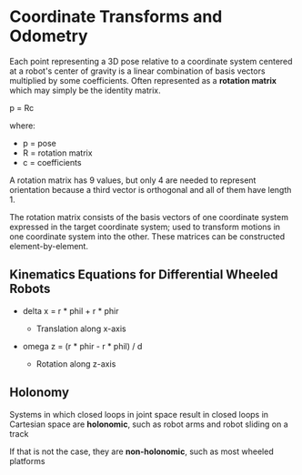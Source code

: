 # Coordinate Transforms and Odometry

Each point representing a 3D pose relative to a coordinate system centered at a robot's center of gravity is a linear combination of basis vectors multiplied by some coefficients. Often represented as a **rotation matrix** which may simply be the identity matrix.

p = Rc

where:

- p = pose
- R = rotation matrix
- c = coefficients

A rotation matrix has 9 values, but only 4 are needed to represent orientation because a third vector is orthogonal and all of them have length 1.

The rotation matrix consists of the basis vectors of one coordinate system expressed in the target coordinate system; used to transform motions in one coordinate system into the other. These matrices can be constructed element-by-element.

## Kinematics Equations for Differential Wheeled Robots

- delta x = r * phil + r * phir
    - Translation along x-axis

- omega z = (r * phir - r * phil) / d
    - Rotation along z-axis


## Holonomy

Systems in which closed loops in joint space result in closed loops in Cartesian space are **holonomic**, such as robot arms and robot sliding on a track

If that is not the case, they are **non-holonomic**, such as most wheeled platforms